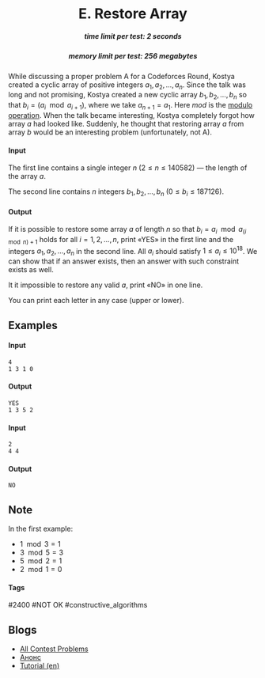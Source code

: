<h1 style='text-align: center;'> E. Restore Array</h1>

<h5 style='text-align: center;'>time limit per test: 2 seconds</h5>
<h5 style='text-align: center;'>memory limit per test: 256 megabytes</h5>

While discussing a proper problem A for a Codeforces Round, Kostya created a cyclic array of positive integers $a_1, a_2, \ldots, a_n$. Since the talk was long and not promising, Kostya created a new cyclic array $b_1, b_2, \ldots, b_{n}$ so that $b_i = (a_i \mod a_{i + 1})$, where we take $a_{n+1} = a_1$. Here $mod$ is the [modulo operation](https://en.wikipedia.org/wiki/Modulo_operation). When the talk became interesting, Kostya completely forgot how array $a$ had looked like. Suddenly, he thought that restoring array $a$ from array $b$ would be an interesting problem (unfortunately, not A).

#### Input

The first line contains a single integer $n$ ($2 \le n \le 140582$) — the length of the array $a$.

The second line contains $n$ integers $b_1, b_2, \ldots, b_{n}$ ($0 \le b_i \le 187126$).

#### Output

If it is possible to restore some array $a$ of length $n$ so that $b_i = a_i \mod a_{(i \mod n) + 1}$ holds for all $i = 1, 2, \ldots, n$, print «YES» in the first line and the integers $a_1, a_2, \ldots, a_n$ in the second line. All $a_i$ should satisfy $1 \le a_i \le 10^{18}$. We can show that if an answer exists, then an answer with such constraint exists as well.

It it impossible to restore any valid $a$, print «NO» in one line.

You can print each letter in any case (upper or lower).

## Examples

#### Input


```text
4  
1 3 1 0  

```
#### Output


```text
YES  
1 3 5 2  

```
#### Input


```text
2  
4 4  

```
#### Output


```text
NO  

```
## Note

In the first example:

* $1 \mod 3 = 1$
* $3 \mod 5 = 3$
* $5 \mod 2 = 1$
* $2 \mod 1 = 0$


#### Tags 

#2400 #NOT OK #constructive_algorithms 

## Blogs
- [All Contest Problems](../AIM_Tech_Round_5_(rated,_Div._1_+_Div._2).md)
- [Анонс](../blogs/Анонс.md)
- [Tutorial (en)](../blogs/Tutorial_(en).md)
